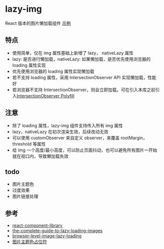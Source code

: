 # lazy-img

React 版本的图片懒加载组件 [示例]

## 特点

- 使用简单，仅在 img 属性基础上新增了 lazy， nativeLazy 属性
- lazy: 是否进行懒加载，nativeLazy: 如果懒加载，是否优先使用浏览器的 loading 属性实现
- 优先使用浏览器的 loading 属性实现懒加载
- 若不支持 loading 属性，采用 IntersectionObserver API 实现懒加载，性能好
- 若浏览器不支持 IntersectionObserver，则会立即加载。可在引入本库之前引入[IntersectionObserver Polyfill]

## 注意

- 除了 loading 属性，lazy-img 组件支持传入所有 img 属性
- lazy，nativeLazy 在初次渲染生效，后续改动无效
- 可以使用 customObserver 来自定义 observer，来覆盖 rootMargin，threshold 等属性
- 给 img 一个高度/最小高度，可以防止页面抖动，也可以避免所有图片一开始就在视口内，导致懒加载失效

## todo

- 图片主题色
- 过度效果
- 图片链接处理

## 参考

- [react-component-library]
- [the-complete-guide-to-lazy-loading-images]
- [browser-level-image-lazy-loading]
- [图片主题色占位符](https://manu.ninja/dominant-colors-for-lazy-loading-images/)

[intersectionobserver polyfill]: https://github.com/w3c/IntersectionObserver/tree/main/polyfill
[react-component-library]: https://blog.harveydelaney.com/creating-your-own-react-component-library/
[the-complete-guide-to-lazy-loading-images]: https://css-tricks.com/the-complete-guide-to-lazy-loading-images/
[browser-level-image-lazy-loading]: https://web.dev/browser-level-image-lazy-loading/
[示例]: https://codepen.io/miaolq/pen/abJjNYm?editors=1010
